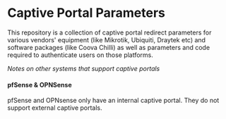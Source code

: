 # Captive Portal Parameters

This repository is a collection of captive portal redirect parameters for various vendors' equipment (like Mikrotik, Ubiquiti, Draytek etc) and software packages (like Coova Chilli) as well as parameters and code required to authenticate users on those platforms.

*Notes on other systems that support captive portals*

#### pfSense & OPNSense

pfSense and OPNsense only have an internal captive portal. They do not support external captive portals.
